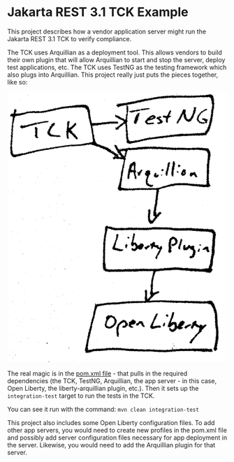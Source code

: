 # Jakarta REST 3.1 TCK Example

This project describes how a vendor application server might run the Jakarta REST 3.1 TCK to verify compliance.

The TCK uses Arquillian as a deployment tool. This allows vendors to build their own plugin that will allow Arquillian
to start and stop the server, deploy test applications, etc. The TCK uses TestNG as the testing framework which also
plugs into Arquillian. This project really just puts the pieces together, like so:

![](tck-flow.png)

The real magic is in the [pom.xml file](pom.xml) - that pulls in the required dependencies (the TCK, TestNG, Arquillian,
the app server - in this case, Open Liberty, the liberty-arquillian plugin, etc.). Then it sets up the
`integration-test` target to run the tests in the TCK.

You can see it run with the command:
`mvn clean integration-test`

This project also includes some Open Liberty configuration files. To add other app servers, you would need to create
new profiles in the pom.xml file and possibly add server configuration files necessary for app deployment in the server.
Likewise, you would need to add the Arquillian plugin for that server.